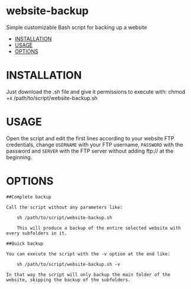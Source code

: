 # website-backup
Simple customizable Bash script for backing up a website

- [INSTALLATION](#installation)
- [USAGE](#usage)
- [OPTIONS](#options)

# INSTALLATION

Just download the .sh file and give it permissions to execute with:
    chmod +x /path/to/script/website-backup.sh

# USAGE

Open the script and edit the first lines according to your website FTP credentials, change `USERNAME` with your FTP username, `PASSWORD` with the password and `SERVER` with the FTP server without adding ftp:// at the beginning.


# OPTIONS

    ##Complete backup

    Call the script without any parameters like:

        sh /path/to/script/website-backup.sh
  
        This will produce a backup of the entire selected website with every subfolders in it.

    ##Quick backup

    You can execute the script with the -v option at the end like:
  
        sh /path/to/script/website-backup.sh -v
  
    In that way the script will only backup the main folder of the website, skipping the backup of the subfolders.
